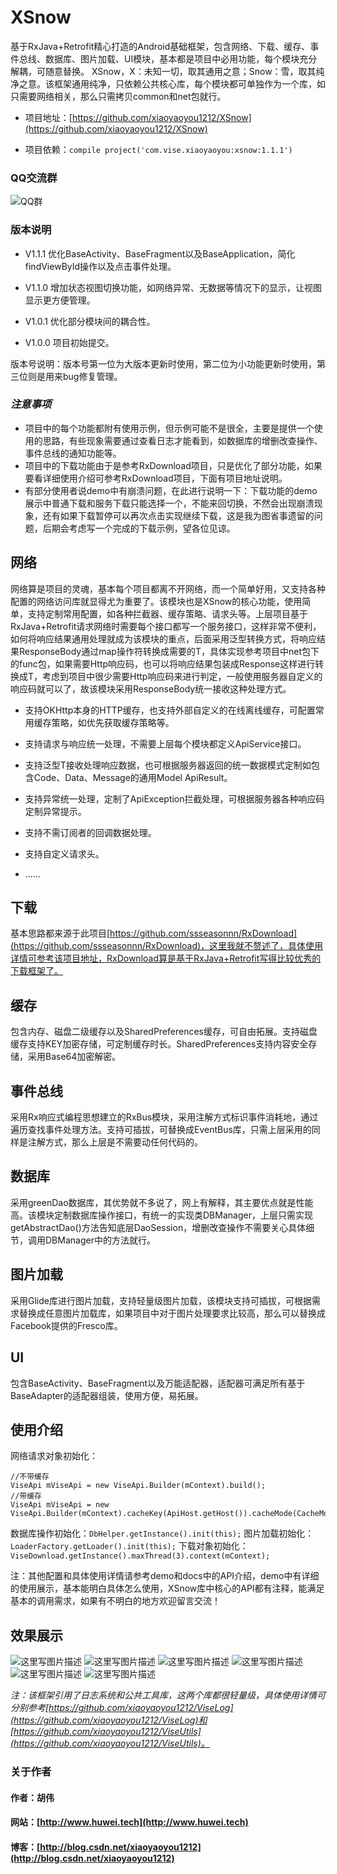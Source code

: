 # XSnow
基于RxJava+Retrofit精心打造的Android基础框架，包含网络、下载、缓存、事件总线、数据库、图片加载、UI模块，基本都是项目中必用功能，每个模块充分解耦，可随意替换。
XSnow，X：未知一切，取其通用之意；Snow：雪，取其纯净之意。该框架通用纯净，只依赖公共核心库，每个模块都可单独作为一个库，如只需要网络相关，那么只需拷贝common和net包就行。

- 项目地址：[https://github.com/xiaoyaoyou1212/XSnow](https://github.com/xiaoyaoyou1212/XSnow)

- 项目依赖：`compile project('com.vise.xiaoyaoyou:xsnow:1.1.1')`

### QQ交流群
![QQ群](http://img.blog.csdn.net/20170327191310083)

### 版本说明

- V1.1.1
优化BaseActivity、BaseFragment以及BaseApplication，简化findViewById操作以及点击事件处理。

- V1.1.0
增加状态视图切换功能，如网络异常、无数据等情况下的显示，让视图显示更方便管理。

- V1.0.1
优化部分模块间的耦合性。

- V1.0.0
项目初始提交。

版本号说明：版本号第一位为大版本更新时使用，第二位为小功能更新时使用，第三位则是用来bug修复管理。

### *注意事项*

- 项目中的每个功能都附有使用示例，但示例可能不是很全，主要是提供一个使用的思路，有些现象需要通过查看日志才能看到，如数据库的增删改查操作、事件总线的通知功能等。
- 项目中的下载功能由于是参考RxDownload项目，只是优化了部分功能，如果要看详细使用介绍可参考RxDownload项目，下面有项目地址说明。
- 有部分使用者说demo中有崩溃问题，在此进行说明一下：下载功能的demo展示中普通下载和服务下载只能选择一个，不能来回切换，不然会出现崩溃现象，还有如果下载暂停可以再次点击实现继续下载，这是我为图省事遗留的问题，后期会考虑写一个完成的下载示例，望各位见谅。

## 网络
网络算是项目的灵魂，基本每个项目都离不开网络，而一个简单好用，又支持各种配置的网络访问库就显得尤为重要了。该模块也是XSnow的核心功能，使用简单，支持定制常用配置，如各种拦截器、缓存策略、请求头等。上层项目基于RxJava+Retrofit请求网络时需要每个接口都写一个服务接口，这样非常不便利，如何将响应结果通用处理就成为该模块的重点，后面采用泛型转换方式，将响应结果ResponseBody通过map操作符转换成需要的T，具体实现参考项目中net包下的func包，如果需要Http响应码，也可以将响应结果包装成Response<ResponseBody>这样进行转换成T，考虑到项目中很少需要Http响应码来进行判定，一般使用服务器自定义的响应码就可以了，故该模块采用ResponseBody统一接收这种处理方式。

- 支持OKHttp本身的HTTP缓存，也支持外部自定义的在线离线缓存，可配置常用缓存策略，如优先获取缓存策略等。

- 支持请求与响应统一处理，不需要上层每个模块都定义ApiService接口。

- 支持泛型T接收处理响应数据，也可根据服务器返回的统一数据模式定制如包含Code、Data、Message的通用Model ApiResult<T>。

- 支持异常统一处理，定制了ApiException拦截处理，可根据服务器各种响应码定制异常提示。

- 支持不需订阅者的回调数据处理。

- 支持自定义请求头。

- ......

## 下载
基本思路都来源于此项目[https://github.com/ssseasonnn/RxDownload](https://github.com/ssseasonnn/RxDownload)，这里我就不赘述了，具体使用详情可参考该项目地址，RxDownload算是基于RxJava+Retrofit写得比较优秀的下载框架了。

## 缓存
包含内存、磁盘二级缓存以及SharedPreferences缓存，可自由拓展。支持磁盘缓存支持KEY加密存储，可定制缓存时长。SharedPreferences支持内容安全存储，采用Base64加密解密。

## 事件总线
采用Rx响应式编程思想建立的RxBus模块，采用注解方式标识事件消耗地，通过遍历查找事件处理方法。支持可插拔，可替换成EventBus库，只需上层采用的同样是注解方式，那么上层是不需要动任何代码的。

## 数据库
采用greenDao数据库，其优势就不多说了，网上有解释，其主要优点就是性能高。该模块定制数据库操作接口，有统一的实现类DBManager，上层只需实现getAbstractDao()方法告知底层DaoSession，增删改查操作不需要关心具体细节，调用DBManager中的方法就行。

## 图片加载
采用Glide库进行图片加载，支持轻量级图片加载，该模块支持可插拔，可根据需求替换成任意图片加载库，如果项目中对于图片处理要求比较高，那么可以替换成Facebook提供的Fresco库。

## UI
包含BaseActivity、BaseFragment以及万能适配器，适配器可满足所有基于BaseAdapter的适配器组装，使用方便，易拓展。

## 使用介绍
网络请求对象初始化：
```
//不带缓存
ViseApi mViseApi = new ViseApi.Builder(mContext).build();
//带缓存
ViseApi mViseApi = new ViseApi.Builder(mContext).cacheKey(ApiHost.getHost()).cacheMode(CacheMode.FIRST_CACHE).build();
```
数据库操作初始化：`DbHelper.getInstance().init(this);`
图片加载初始化：`LoaderFactory.getLoader().init(this);`
下载对象初始化：`ViseDownload.getInstance().maxThread(3).context(mContext);`

注：其他配置和具体使用详情请参考demo和docs中的API介绍，demo中有详细的使用展示，基本能明白具体怎么使用，XSnow库中核心的API都有注释，能满足基本的调用需求，如果有不明白的地方欢迎留言交流！

## 效果展示
![这里写图片描述](http://img.blog.csdn.net/20170120152904942?watermark/2/text/aHR0cDovL2Jsb2cuY3Nkbi5uZXQveGlhb3lhb3lvdTEyMTI=/font/5a6L5L2T/fontsize/400/fill/I0JBQkFCMA==/dissolve/70/gravity/SouthEast)
![这里写图片描述](http://img.blog.csdn.net/20170120152916952?watermark/2/text/aHR0cDovL2Jsb2cuY3Nkbi5uZXQveGlhb3lhb3lvdTEyMTI=/font/5a6L5L2T/fontsize/400/fill/I0JBQkFCMA==/dissolve/70/gravity/SouthEast)
![这里写图片描述](http://img.blog.csdn.net/20170120152933661?watermark/2/text/aHR0cDovL2Jsb2cuY3Nkbi5uZXQveGlhb3lhb3lvdTEyMTI=/font/5a6L5L2T/fontsize/400/fill/I0JBQkFCMA==/dissolve/70/gravity/SouthEast)
![这里写图片描述](http://img.blog.csdn.net/20170120152955708?watermark/2/text/aHR0cDovL2Jsb2cuY3Nkbi5uZXQveGlhb3lhb3lvdTEyMTI=/font/5a6L5L2T/fontsize/400/fill/I0JBQkFCMA==/dissolve/70/gravity/SouthEast)
![这里写图片描述](http://img.blog.csdn.net/20170120153009922?watermark/2/text/aHR0cDovL2Jsb2cuY3Nkbi5uZXQveGlhb3lhb3lvdTEyMTI=/font/5a6L5L2T/fontsize/400/fill/I0JBQkFCMA==/dissolve/70/gravity/SouthEast)
![这里写图片描述](http://img.blog.csdn.net/20170120153021266?watermark/2/text/aHR0cDovL2Jsb2cuY3Nkbi5uZXQveGlhb3lhb3lvdTEyMTI=/font/5a6L5L2T/fontsize/400/fill/I0JBQkFCMA==/dissolve/70/gravity/SouthEast)

*注：该框架引用了日志系统和公共工具库，这两个库都很轻量级，具体使用详情可分别参考[https://github.com/xiaoyaoyou1212/ViseLog](https://github.com/xiaoyaoyou1212/ViseLog)和[https://github.com/xiaoyaoyou1212/ViseUtils](https://github.com/xiaoyaoyou1212/ViseUtils)。*

### 关于作者
#### 作者：胡伟
#### 网站：[http://www.huwei.tech](http://www.huwei.tech)
#### 博客：[http://blog.csdn.net/xiaoyaoyou1212](http://blog.csdn.net/xiaoyaoyou1212)
